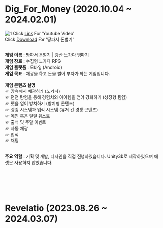 # Dig_For_Money (2020.10.04 ~ 2024.02.01)

![1](https://user-images.githubusercontent.com/57510872/183236594-ca5f7cd4-397f-4e38-9ace-fe0614081222.png)
Click [Link](https://youtu.be/Ic1hNdHh6zo?si=U1RUmlQZVfgY3bV4) For 'Youtube Video'<br>
Click [Download](https://play.google.com/store/apps/details?id=com.CheonnyangCompany.DigForMoney_RTM) For '땅파서 돈벌기'<br><br>

**게임 이름** : 땅파서 돈벌기 | 광산 노가다 땅파기<br>
**게임 장르** : 수집형 노가다 RPG<br>
**게임 플랫폼** : 모바일 (Android)<br>
**게임 목표** : 채광을 하고 돈을 벌어 부자가 되는 게임입니다.<br><br>
**게임 콘텐츠 설명**<br>
☞ 땅속에서 채광하기 (노가다)<br>
☞ 던전 탐험을 통해 경험치와 아이템을 얻어 강화하기 (성장형 탐험)<br>
☞ 펫을 얻어 방치하기 (방치형 콘텐츠)<br>
☞ 랭킹 시스템과 업적 시스템 (유저 간 경쟁 콘텐츠)<br>
☞ 메인 혹은 일일 퀘스트<br>
☞ 출석 및 주말 이벤트<br>
☞ 자동 채광<br>
☞ 업적<br>
☞ 채팅<br><br>

**주요 역할** : 기획 및 개발, 디자인을 직접 진행하였습니다. Unity3D로 제작하였으며 에셋은 사용하지 않았습니다.


<br><br><br><br>
# Revelatio (2023.08.26 ~ 2024.03.07)



